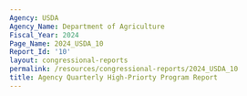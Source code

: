 ```yaml
---
Agency: USDA
Agency_Name: Department of Agriculture
Fiscal_Year: 2024
Page_Name: 2024_USDA_10
Report_Id: '10'
layout: congressional-reports
permalink: /resources/congressional-reports/2024_USDA_10
title: Agency Quarterly High-Priorty Program Report
---
```

